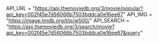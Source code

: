 API_URL = "https://api.themoviedb.org/3/movie/popular?api_key=002f45e7d56066b7503bddca0e16ee67"
API_IMG = "https://image.tmdb.org/t/p/w500/"
API_SEARCH = "https://api.themoviedb.org/3/search/movie?api_key=002f45e7d56066b7503bddca0e16ee67&query" 